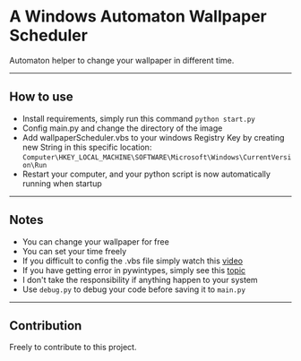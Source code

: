 # A Windows Automaton Wallpaper Scheduler 

Automaton helper to change your wallpaper in different time.

<hr>

## How to use

* Install requirements, simply run this command `python start.py`
* Config main.py and change the directory of the image
* Add wallpaperScheduler.vbs to your windows Registry Key by creating new String in this specific location: `Computer\HKEY_LOCAL_MACHINE\SOFTWARE\Microsoft\Windows\CurrentVersion\Run`
* Restart your computer, and your python script is now automatically running when startup

<hr>

## Notes

* You can change your wallpaper for free
* You can set your time freely
* If you difficult to config the .vbs file simply watch this [video](https://youtu.be/XWV9tatoPQI)
* If you have getting error in pywintypes, simply see this [topic](https://stackoverflow.com/questions/42482739/importerror-no-system-module-pywintypes-pywintypes34-dll/65539116#65539116)
* I don't take the responsibility if anything happen to your system
* Use `debug.py` to debug your code before saving it to `main.py`

<hr>

## Contribution

Freely to contribute to this project.
